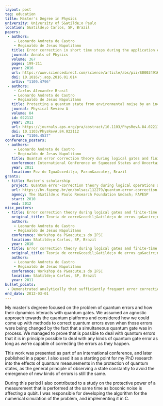 ```yaml
---
layout: post
tag: education
title: Master's Degree in Physics
university: University of S&atilde;o Paulo
location: S&atilde;o Carlos, SP, Brazil
papers:
 - authors:
    - Leonardo Andreta de Castro
    - Reginaldo de Jesus Napolitano
   title: Error correction in short time steps during the application of quantum gates
   journal: Annals of Physics
   volume: 367
   pages: 199-211
   year: 2016
   url: https://www.sciencedirect.com/science/article/abs/pii/S0003491616000257
   doi: 10.1016/j.aop.2016.01.014
   arXiv: "1109.4796"
 - authors:
    - Carlos Alexandre Brasil
    - Leonardo Andreta de Castro
    - Reginaldo de Jesus Napolitano
   title: Protecting a quantum state from environmental noise by an incompatible finite-time measurement
   journal: Physical Review A
   volume: 84
   id: 022112
   year: 2011
   url: https://journals.aps.org/pra/abstract/10.1103/PhysRevA.84.022112
   doi: 10.1103/PhysRevA.84.022112
   arXiv: "1106.4537"
conference_posters:
 - authors:
    - Leonardo Andreta de Castro
    - Reginaldo de Jesus Napolitano
   title: Quantum error correction theory during logical gates and finite syndrome measurements
   conference: International Conference on Squeezed States and Uncertainty Relations (ICSSUR) and Feynmanfest
   year: 2011
   location: Foz do Igua&ccedil;u, Paran&aacute;, Brazil
grants:
 - title: Master's scholarship
   project: Quantum error-correction theory during logical operations and finite-duration syndrome measurements
   url: https://bv.fapesp.br/en/bolsas/112279/quantum-error-correction-theory-during-logical-operations-and-finite-duration-syndrome-measurements
   agency: The S&atilde;o Paulo Research Foundation &mdash; FAPESP
   start: 2010
   end: 2012
misc_posters:
 - title: Error correction theory during logical gates and finite-time diagnostic measurements
   original_title: Teoria de corre&ccedil;&atilde;o de erros qu&acirc;nticos durante opera&ccedil;&otilde;es l&oacute;gicas e medidas de diagn&oacute;stico de dura&ccedil;&atilde;o finita
   authors:
    - Leonardo Andreta de Castro
    - Reginaldo de Jesus Napolitano 
   conference: Workshop da P&oacute;s do IFSC
   location: S&atilde;o Carlos, SP, Brazil
   year: 2010
 - title: Error correction theory during logical gates and finite-time diagnostic measurements
   original_title: Teoria de corre&ccedil;&atilde;o de erros qu&acirc;nticos durante opera&ccedil;&otilde;es l&oacute;gicas e medidas de diagn&oacute;stico de dura&ccedil;&atilde;o finita
   authors:
    - Leonardo Andreta de Castro
    - Reginaldo de Jesus Napolitano 
   conference: Workshop da P&oacute;s do IFSC
   location: S&atilde;o Carlos, SP, Brazil
   year: 2011
bullet_points:
 - Demonstrated analytically that sufficiently frequent error corrections are capable of eliminating correlated errors arising during quantum gates.
end_date: 2012-03-01
---
```

My master's degreee focused on the problem of quantum errors and how their
dynamics interacts with quantum gates.
We assumed an agnostic approach towards the quantum platforms and considered
how we could come up with methods to correct quantum errors even when those
errors were being changed by the fact that a simultaneous quantum gate was in
process.
We managed to prove that is possible to deal with quantum errors that it is in
principle possible to deal with any kinds of quantum gate error as long as
we're capable of correcting the errors as they happen.

This work was presented as part of an international conference, and later
published in a paper.
I also used it as a starting point for my PhD research into the effects of
quantum measurements in the protection of quantum states, as the general
principle of observing a state constantly to avoid the emergence of new
kinds of errors is still the same.

During this period I also contributed to a study on the protective power
of a measurement that is performed at the same time as bosonic noise is
affecting a qubit.
I was responsible for developing the algorithm for the numerical simulation
of the problem, and implementing it in C.
